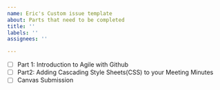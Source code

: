 ```yaml
---
name: Eric's Custom issue template
about: Parts that need to be completed
title: ''
labels: ''
assignees: ''

---
```


- [ ] Part 1: Introduction to Agile with Github
- [ ] Part2: Adding Cascading Style Sheets(CSS) to your Meeting Minutes
- [ ] Canvas Submission
